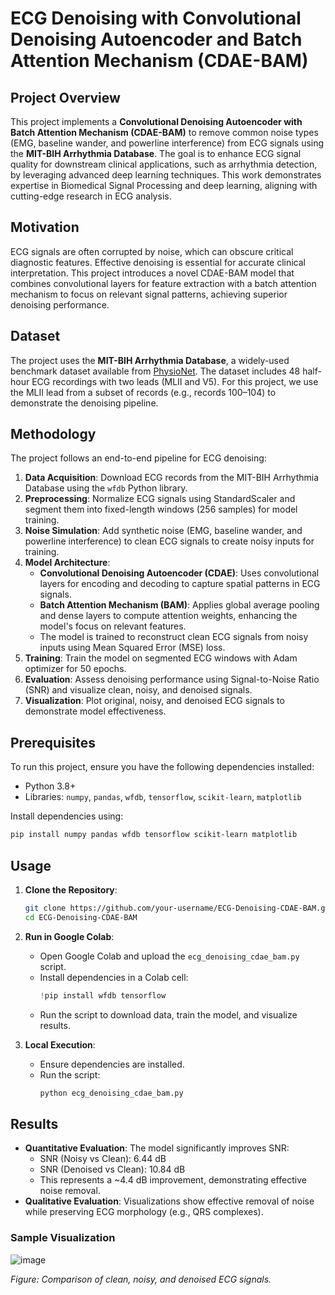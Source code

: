 # ECG Denoising with Convolutional Denoising Autoencoder and Batch Attention Mechanism (CDAE-BAM)

## Project Overview
This project implements a **Convolutional Denoising Autoencoder with Batch Attention Mechanism (CDAE-BAM)** to remove common noise types (EMG, baseline wander, and powerline interference) from ECG signals using the **MIT-BIH Arrhythmia Database**. The goal is to enhance ECG signal quality for downstream clinical applications, such as arrhythmia detection, by leveraging advanced deep learning techniques. This work demonstrates expertise in Biomedical Signal Processing and deep learning, aligning with cutting-edge research in ECG analysis.

## Motivation
ECG signals are often corrupted by noise, which can obscure critical diagnostic features. Effective denoising is essential for accurate clinical interpretation. This project introduces a novel CDAE-BAM model that combines convolutional layers for feature extraction with a batch attention mechanism to focus on relevant signal patterns, achieving superior denoising performance.

## Dataset
The project uses the **MIT-BIH Arrhythmia Database**, a widely-used benchmark dataset available from [PhysioNet](https://physionet.org/content/mitdb/1.0.0/). The dataset includes 48 half-hour ECG recordings with two leads (MLII and V5). For this project, we use the MLII lead from a subset of records (e.g., records 100–104) to demonstrate the denoising pipeline.

## Methodology
The project follows an end-to-end pipeline for ECG denoising:

1. **Data Acquisition**: Download ECG records from the MIT-BIH Arrhythmia Database using the `wfdb` Python library.
2. **Preprocessing**: Normalize ECG signals using StandardScaler and segment them into fixed-length windows (256 samples) for model training.
3. **Noise Simulation**: Add synthetic noise (EMG, baseline wander, and powerline interference) to clean ECG signals to create noisy inputs for training.
4. **Model Architecture**:
   - **Convolutional Denoising Autoencoder (CDAE)**: Uses convolutional layers for encoding and decoding to capture spatial patterns in ECG signals.
   - **Batch Attention Mechanism (BAM)**: Applies global average pooling and dense layers to compute attention weights, enhancing the model's focus on relevant features.
   - The model is trained to reconstruct clean ECG signals from noisy inputs using Mean Squared Error (MSE) loss.
5. **Training**: Train the model on segmented ECG windows with Adam optimizer for 50 epochs.
6. **Evaluation**: Assess denoising performance using Signal-to-Noise Ratio (SNR) and visualize clean, noisy, and denoised signals.
7. **Visualization**: Plot original, noisy, and denoised ECG signals to demonstrate model effectiveness.

## Prerequisites
To run this project, ensure you have the following dependencies installed:
- Python 3.8+
- Libraries: `numpy`, `pandas`, `wfdb`, `tensorflow`, `scikit-learn`, `matplotlib`

Install dependencies using:
```bash
pip install numpy pandas wfdb tensorflow scikit-learn matplotlib
```

## Usage
1. **Clone the Repository**:
   ```bash
   git clone https://github.com/your-username/ECG-Denoising-CDAE-BAM.git
   cd ECG-Denoising-CDAE-BAM
   ```

2. **Run in Google Colab**:
   - Open Google Colab and upload the `ecg_denoising_cdae_bam.py` script.
   - Install dependencies in a Colab cell:
     ```python
     !pip install wfdb tensorflow
     ```
   - Run the script to download data, train the model, and visualize results.

3. **Local Execution**:
   - Ensure dependencies are installed.
   - Run the script:
     ```bash
     python ecg_denoising_cdae_bam.py
     ```

## Results
- **Quantitative Evaluation**: The model significantly improves SNR:
  - SNR (Noisy vs Clean): 6.44 dB
  - SNR (Denoised vs Clean): 10.84 dB
  - This represents a ~4.4 dB improvement, demonstrating effective noise removal.
- **Qualitative Evaluation**: Visualizations show effective removal of noise while preserving ECG morphology (e.g., QRS complexes).

### Sample Visualization
![image](https://github.com/user-attachments/assets/14b9bf94-48b1-4420-8861-d49b23a13f5d)

*Figure: Comparison of clean, noisy, and denoised ECG signals.*



